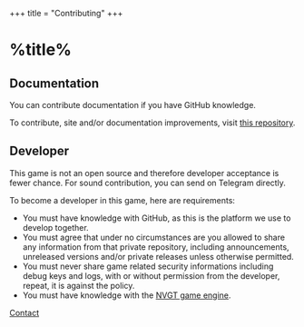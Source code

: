 +++
title = "Contributing"
+++
# %title%
## Documentation
You can contribute documentation if you have GitHub knowledge.

To contribute, site and/or documentation improvements, visit [this repository](https://github.com/gamemgh/gamemgh.github.io).

## Developer
This game is not an open source and therefore developer acceptance is fewer chance. For sound contribution, you can send on Telegram directly.

To become a developer in this game, here are requirements:
- You must have knowledge with GitHub, as this is the platform we use to develop together.
- You must agree that under no circumstances are you allowed to share any information from that private repository, including announcements, unreleased versions and/or private releases unless otherwise permitted.
- You must never share game related security informations including debug keys and logs, with or without permission from the developer, repeat, it is against the policy.
- You must have knowledge with the [NVGT game engine](https://nvgt.gg).

[Contact](https://harrymkt.github.io/contact)
